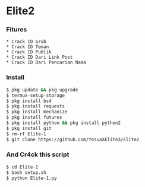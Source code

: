 # Elite2
### Fitures
```
* Crack ID Grub
* Crack ID Teman
* Crack ID Publik
* Crack ID Dari Link Post
* Crack ID Dari Pencarian Nama
```
### Install
```bash
$ pkg update && pkg upgrade
$ termux-setup-storage
$ pkg install bs4
$ pkg install requests
$ pkg install mechanize
$ pkg install futures
$ pkg install python && pkg install python2
$ pkg install git
$ rm-rf Elite-1
$ git clone https://github.com/YosuaXElite3/Elite2
```
### And Cr4ck this script
```bash
$ cd Elite-1
$ bash setup.sh
$ python Elite-1.py
